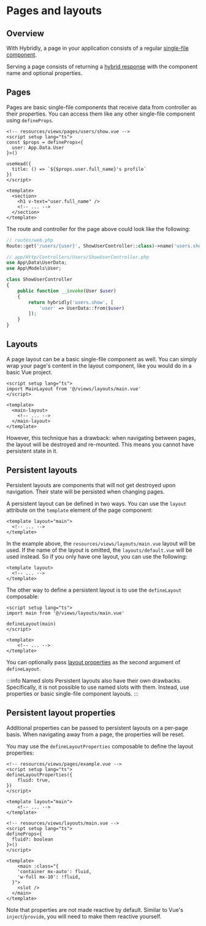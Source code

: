 # Pages and layouts

## Overview

With Hybridly, a page in your application consists of a regular <a href="https://vuejs.org/guide/scaling-up/sfc.html">single-file component</a>.

Serving a page consists of returning a [hybrid response](./responses.md) with the component name and optional properties.

## Pages

Pages are basic single-file components that receive data from controller as their properties. You can access them like any other single-file component using `defineProps`.

```vue
<!-- resources/views/pages/users/show.vue -->
<script setup lang="ts">
const $props = defineProps<{
  user: App.Data.User
}>()

useHead({
  title: () => `${$props.user.full_name}'s profile`
})
</script>

<template>
  <section>
    <h1 v-text="user.full_name" />
    <!-- ... -->
  </section>
</template>
```

The route and controller for the page above could look like the following:

```php
// routes/web.php
Route::get('/users/{user}', ShowUserController::class)->name('users.show');
```
```php
// app/Http/Controllers/Users/ShowUserController.php
use App\Data\UserData;
use App\Models\User;

class ShowUserController
{
    public function __invoke(User $user)
    {
        return hybridly('users.show', [
            'user' => UserData::from($user)
        ]);
    }
}
```

## Layouts

A page layout can be a basic single-file component as well. You can simply wrap your page's content in the layout component, like you would do in a basic Vue project.

```vue
<script setup lang="ts">
import MainLayout from '@/views/layouts/main.vue'
</script>

<template>
  <main-layout>
    <!-- ... -->
  </main-layout>
</template>
```

However, this technique has a drawback: when navigating between pages, the layout will be destroyed and re-mounted. This means you cannot have persistent state in it.

## Persistent layouts

Persistent layouts are components that will not get destroyed upon navigation. Their state will be persisted when changing pages.

A persistent layout can be defined in two ways. You can use the `layout` attribute on the `template` element of the page component:

```vue
<template layout="main">
  <!-- ... -->
</template>
```

In the example above, the `resources/views/layouts/main.vue` layout will be used. If the name of the layout is omitted, the `layouts/default.vue` will be used instead. So if you only have one layout, you can use the following:

```vue
<template layout>
  <!-- ... -->
</template>
```

The other way to define a persistent layout is to use the `defineLayout` composable:

```vue
<script setup lang="ts">
import main from '@/views/layouts/main.vue'

defineLayout(main)
</script>

<template>
	<!-- ... -->
</template>
```

You can optionally pass [layout properties](#persistent-layout-properties) as the second argument of `defineLayout`.


:::info Named slots
Persistent layouts also have their own drawbacks. Specifically, it is not possible to use named slots with them. Instead, use properties or basic single-file component layouts.
:::

## Persistent layout properties

Additional properties can be passed to persistent layouts on a per-page basis. When navigating away from a page, the properties will be reset. 

You may use the `defineLayoutProperties` composable to define the layout properties:

```vue
<!-- resources/views/pages/example.vue -->
<script setup lang="ts">
defineLayoutProperties({
	fluid: true,
})
</script>

<template layout="main">
	<!-- ... -->
</template>
```

```vue
<!-- resources/views/layouts/main.vue -->
<script setup lang="ts">
defineProps<{
  fluid?: boolean
}>()
</script>

<template>
	<main :class="{
    'container mx-auto': fluid,
    'w-full mx-10': !fluid,
  }">
    <slot />
  </main>
</template>
```

Note that properties are not made reactive by default. Similar to Vue's `inject`/`provide`, you will need to make them reactive yourself.

